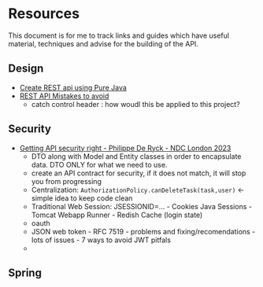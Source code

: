 # Resources

This document is for me to track links and guides which have useful material, techniques and advise for the building of the API.


## Design

- [Create REST api using Pure Java](https://www.boxuk.com/insight/creating-a-rest-api-quickly-using-pure-java/)
- [REST API Mistakes to avoid](https://www.youtube.com/watch?v=JxeTegu4dD8)
  - catch control header : how woudl this be applied to this project?

## Security

- [Getting API security right - Philippe De Ryck - NDC London 2023](https://www.youtube.com/watch?v=7UBm8QFTaq0)
  - DTO along with Model and Entity classes in order to encapsulate data. DTO ONLY for what we need to use.
  - create an API contract for security, if it does not match, it will stop you from progressing
  - Centralization: `AuthorizationPolicy.canDeleteTask(task,user)` <- simple idea to keep code clean
  - Traditional Web Session: JSESSIONID=... - Cookies Java Sessions - Tomcat Webapp Runner - Redish Cache (login state)
  - oauth
  - JSON web token - RFC 7519 - problems and fixing/recomendations - lots of issues - 7 ways to avoid JWT pitfals
  - 

## Spring


